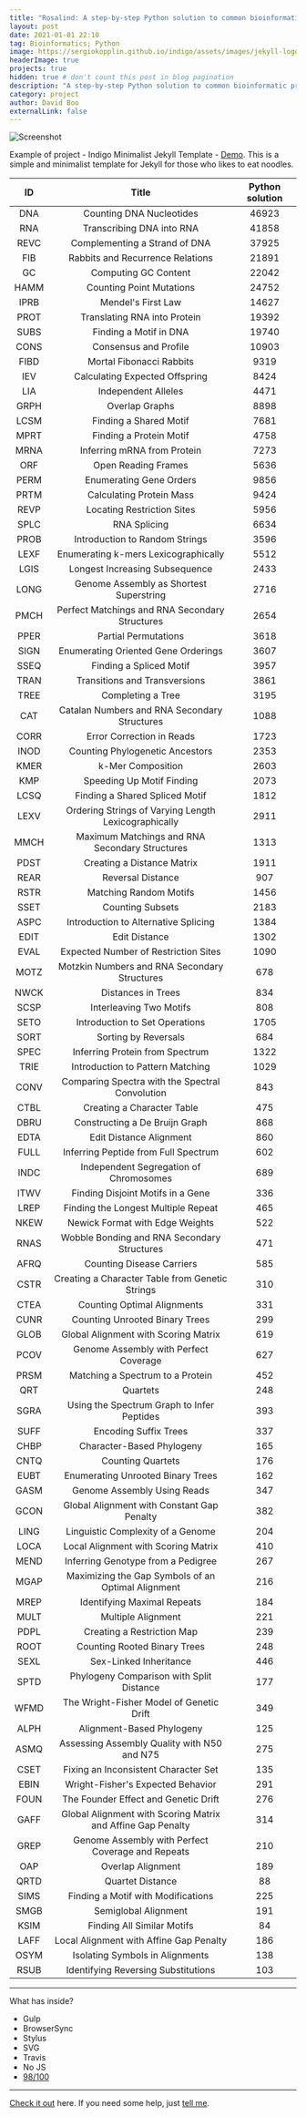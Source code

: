 ```yaml
---
title: "Rosalind: A step-by-step Python solution to common bioinformatic problems"
layout: post
date: 2021-01-01 22:10
tag: Bioinformatics; Python
image: https://sergiokopplin.github.io/indigo/assets/images/jekyll-logo-light-solid.png
headerImage: true
projects: true
hidden: true # don't count this post in blog pagination
description: "A step-by-step Python solution to common bioinformatic problems."
category: project
author: David Boo
externalLink: false
---
```


![Screenshot](https://raw.githubusercontent.com/sergiokopplin/indigo/gh-pages/assets/screen-shot.png)

Example of project - Indigo Minimalist Jekyll Template - [Demo](https://sergiokopplin.github.io/indigo/). This is a simple and minimalist template for Jekyll for those who likes to eat noodles.

<center>

| **ID** | **Title**                                                   | **Python solution** |
|:------:|:-----------------------------------------------------------:|:-------------------:|
| DNA    | Counting DNA Nucleotides                                    | 46923               |
| RNA    | Transcribing DNA into RNA                                   | 41858               |
| REVC   | Complementing a Strand of DNA                               | 37925               |
| FIB    | Rabbits and Recurrence Relations                            | 21891               |
| GC     | Computing GC Content                                        | 22042               |
| HAMM   | Counting Point Mutations                                    | 24752               |
| IPRB   | Mendel's First Law                                          | 14627               |
| PROT   | Translating RNA into Protein                                | 19392               |
| SUBS   | Finding a Motif in DNA                                      | 19740               |
| CONS   | Consensus and Profile                                       | 10903               |
| FIBD   | Mortal Fibonacci Rabbits                                    | 9319                |
| IEV    | Calculating Expected Offspring                              | 8424                |
| LIA    | Independent Alleles                                         | 4471                |
| GRPH   | Overlap Graphs                                              | 8898                |
| LCSM   | Finding a Shared Motif                                      | 7681                |
| MPRT   | Finding a Protein Motif                                     | 4758                |
| MRNA   | Inferring mRNA from Protein                                 | 7273                |
| ORF    | Open Reading Frames                                         | 5636                |
| PERM   | Enumerating Gene Orders                                     | 9856                |
| PRTM   | Calculating Protein Mass                                    | 9424                |
| REVP   | Locating Restriction Sites                                  | 5956                |
| SPLC   | RNA Splicing                                                | 6634                |
| PROB   | Introduction to Random Strings                              | 3596                |
| LEXF   | Enumerating k-mers Lexicographically                        | 5512                |
| LGIS   | Longest Increasing Subsequence                              | 2433                |
| LONG   | Genome Assembly as Shortest Superstring                     | 2716                |
| PMCH   | Perfect Matchings and RNA Secondary Structures              | 2654                |
| PPER   | Partial Permutations                                        | 3618                |
| SIGN   | Enumerating Oriented Gene Orderings                         | 3607                |
| SSEQ   | Finding a Spliced Motif                                     | 3957                |
| TRAN   | Transitions and Transversions                               | 3861                |
| TREE   | Completing a Tree                                           | 3195                |
| CAT    | Catalan Numbers and RNA Secondary Structures                | 1088                |
| CORR   | Error Correction in Reads                                   | 1723                |
| INOD   | Counting Phylogenetic Ancestors                             | 2353                |
| KMER   | k-Mer Composition                                           | 2603                |
| KMP    | Speeding Up Motif Finding                                   | 2073                |
| LCSQ   | Finding a Shared Spliced Motif                              | 1812                |
| LEXV   | Ordering Strings of Varying Length Lexicographically        | 2911                |
| MMCH   | Maximum Matchings and RNA Secondary Structures              | 1313                |
| PDST   | Creating a Distance Matrix                                  | 1911                |
| REAR   | Reversal Distance                                           | 907                 |
| RSTR   | Matching Random Motifs                                      | 1456                |
| SSET   | Counting Subsets                                            | 2183                |
| ASPC   | Introduction to Alternative Splicing                        | 1384                |
| EDIT   | Edit Distance                                               | 1302                |
| EVAL   | Expected Number of Restriction Sites                        | 1090                |
| MOTZ   | Motzkin Numbers and RNA Secondary Structures                | 678                 |
| NWCK   | Distances in Trees                                          | 834                 |
| SCSP   | Interleaving Two Motifs                                     | 808                 |
| SETO   | Introduction to Set Operations                              | 1705                |
| SORT   | Sorting by Reversals                                        | 684                 |
| SPEC   | Inferring Protein from Spectrum                             | 1322                |
| TRIE   | Introduction to Pattern Matching                            | 1029                |
| CONV   | Comparing Spectra with the Spectral Convolution             | 843                 |
| CTBL   | Creating a Character Table                                  | 475                 |
| DBRU   | Constructing a De Bruijn Graph                              | 868                 |
| EDTA   | Edit Distance Alignment                                     | 860                 |
| FULL   | Inferring Peptide from Full Spectrum                        | 602                 |
| INDC   | Independent Segregation of Chromosomes                      | 689                 |
| ITWV   | Finding Disjoint Motifs in a Gene                           | 336                 |
| LREP   | Finding the Longest Multiple Repeat                         | 465                 |
| NKEW   | Newick Format with Edge Weights                             | 522                 |
| RNAS   | Wobble Bonding and RNA Secondary Structures                 | 471                 |
| AFRQ   | Counting Disease Carriers                                   | 585                 |
| CSTR   | Creating a Character Table from Genetic Strings             | 310                 |
| CTEA   | Counting Optimal Alignments                                 | 331                 |
| CUNR   | Counting Unrooted Binary Trees                              | 299                 |
| GLOB   | Global Alignment with Scoring Matrix                        | 619                 |
| PCOV   | Genome Assembly with Perfect Coverage                       | 627                 |
| PRSM   | Matching a Spectrum to a Protein                            | 452                 |
| QRT    | Quartets                                                    | 248                 |
| SGRA   | Using the Spectrum Graph to Infer Peptides                  | 393                 |
| SUFF   | Encoding Suffix Trees                                       | 337                 |
| CHBP   | Character-Based Phylogeny                                   | 165                 |
| CNTQ   | Counting Quartets                                           | 176                 |
| EUBT   | Enumerating Unrooted Binary Trees                           | 162                 |
| GASM   | Genome Assembly Using Reads                                 | 347                 |
| GCON   | Global Alignment with Constant Gap Penalty                  | 382                 |
| LING   | Linguistic Complexity of a Genome                           | 204                 |
| LOCA   | Local Alignment with Scoring Matrix                         | 410                 |
| MEND   | Inferring Genotype from a Pedigree                          | 267                 |
| MGAP   | Maximizing the Gap Symbols of an Optimal Alignment          | 216                 |
| MREP   | Identifying Maximal Repeats                                 | 184                 |
| MULT   | Multiple Alignment                                          | 221                 |
| PDPL   | Creating a Restriction Map                                  | 239                 |
| ROOT   | Counting Rooted Binary Trees                                | 248                 |
| SEXL   | Sex-Linked Inheritance                                      | 446                 |
| SPTD   | Phylogeny Comparison with Split Distance                    | 177                 |
| WFMD   | The Wright-Fisher Model of Genetic Drift                    | 349                 |
| ALPH   | Alignment-Based Phylogeny                                   | 125                 |
| ASMQ   | Assessing Assembly Quality with N50 and N75                 | 275                 |
| CSET   | Fixing an Inconsistent Character Set                        | 135                 |
| EBIN   | Wright-Fisher's Expected Behavior                           | 291                 |
| FOUN   | The Founder Effect and Genetic Drift                        | 276                 |
| GAFF   | Global Alignment with Scoring Matrix and Affine Gap Penalty | 314                 |
| GREP   | Genome Assembly with Perfect Coverage and Repeats           | 210                 |
| OAP    | Overlap Alignment                                           | 189                 |
| QRTD   | Quartet Distance                                            | 88                  |
| SIMS   | Finding a Motif with Modifications                          | 225                 |
| SMGB   | Semiglobal Alignment                                        | 191                 |
| KSIM   | Finding All Similar Motifs                                  | 84                  |
| LAFF   | Local Alignment with Affine Gap Penalty                     | 186                 |
| OSYM   | Isolating Symbols in Alignments                             | 138                 |
| RSUB   | Identifying Reversing Substitutions                         | 103                 |

</center>

---

What has inside?

- Gulp
- BrowserSync
- Stylus
- SVG
- Travis
- No JS
- [98/100](https://developers.google.com/speed/pagespeed/insights/?url=http%3A%2F%2Fsergiokopplin.github.io%2Findigo%2F)

---

[Check it out](https://sergiokopplin.github.io/indigo/) here.
If you need some help, just [tell me](https://github.com/sergiokopplin/indigo/issues).
